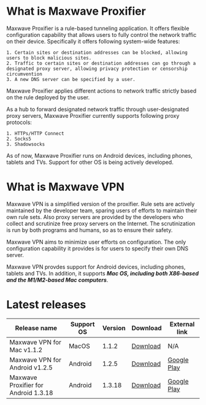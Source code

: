 # What is Maxwave Proxifier
Maxwave Proxifier is a rule-based tunneling application. It offers flexible configuration capability that allows users to fully control the network traffic on their device. Specifically it offers following system-wide features:

```
1. Certain sites or destination addresses can be blocked, allowing users to block malicious sites.
2. Traffic to certain sites or destination addresses can go through a designated proxy server, allowing privacy protection or censorship circumvention
3. A new DNS server can be specified by a user.
```

Maxwave Proxifier applies different actions to network traffic strictly based on the rule deployed by the user.

As a hub to forward designated network traffic through user-designated proxy servers, Maxwave Proxifier currently supports following proxy protocols:

```
1. HTTPs/HTTP Connect
2. Socks5
3. Shadowsocks
```

As of now, Maxwave Proxifier runs on Android devices, including phones, tablets and TVs. Support for other OS is being actively developed.

# What is Maxwave VPN
Maxwave VPN is a simplified version of the proxifier. Rule sets are actively maintained by the developer team, sparing users of efforts to maintain their own rule sets. Also proxy servers are provided by the developers who collect and scrutinize free proxy servers on the Internet. The scrutinization is run by both programs and humans, so as to ensure their safety.

Maxwave VPN aims to minimize user efforts on configuration. The only configuration capability it provides is for users to specify their own DNS server.

Maxwave VPN provdes support for Android devices, including phones, tablets and TVs. In addition, it supports ***Mac OS, including both X86-based and the M1/M2-based Mac computers***.

# Latest releases
|Release name|Support OS|Version|Download|External link|
|---|---|---|---|---|
|Maxwave VPN for Mac v1.1.2|MacOS|1.1.2|[Download](https://github.com/PlayboyGorilla/maxwave/releases/tag/MaxwaveVPN_for_Mac_v1.1.2)|N/A|
|Maxwave VPN for Android v1.2.5|Android|1.2.5|[Download](https://github.com/PlayboyGorilla/maxwave/releases/tag/MaxwaveVPN_for_Android_v1.2.5)|[Google Play](https://play.google.com/store/apps/details?id=com.maxwave.vpn)|
|Maxwave Proxifier for Android 1.3.18|Android|1.3.18|[Download](https://github.com/PlayboyGorilla/maxwave/releases/tag/MaxwaveProxifier_for_Android_v1.3.18)|[Google Play](https://play.google.com/store/apps/details?id=com.gorillakanzi.catrious)|
